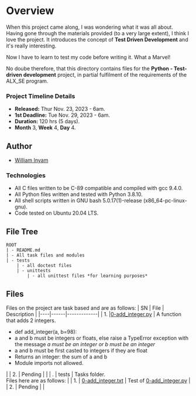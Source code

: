 # Overview #

When this project came along, I was wondering what it was all about. Having gone through the materials provided (to a very large extent), I think I love the project. It introduces the concept of **Test Driven Development** and it's really interesting.

Now I have to learn to test my code before writing it. What a Marvel!

No doube therefore, that this directory contains files for the **Python - Test-driven development** project, in partial fulfilment of the requirements of the ALX_SE program.

### Project Timeline Details ###
- **Released:** Thur Nov. 23, 2023 - 6am.
- **1st Deadline:** Tue Nov. 29, 2023 - 6am.
- **Duration:** 120 hrs (5 days).
- **Month** 3, **Week** 4, **Day** 4.

## Author ##
- [William Inyam](https://github.com/thecypherzen/)

### Technologies ##
- All C files written to be C-89 compatible and compiled with gcc 9.4.0.
- All Python files written and tested with Python 3.8.10.
- All shell scripts written in GNU bash 5.0.17(1)-release (x86_64-pc-linux-gnu).
- Code tested on Ubuntu 20.04 LTS.

## File Tree ##
	ROOT
	| - README.md
	| - All task files and modules
	| - tests
		| - all doctest files
		| - unittests
			| - all unittest files *for learning purposes*


## Files ##
Files on the project are task based and are as follows:
| SN | File | Description |
|----|------|-------------|
| 1. |[0-add_integer.py](https://github.com)  | A function that adds 2 integers. <ul><li>def add_integer(a, b=98):</li><li>a and b must be integers or floats, else raise a TypeError exception with the message <em>a must be an integer or b must be an integer</em></li><li>a and b must be first casted to integers if they are float</li><li>Returns an integer: the sum of a and b</li><li>Module imports not allowed.</li></ul> |
| 2. | Pending |        |
|  . | tests | Tasks folder. </br>Files here are as follows: |
| 1. | [0-add_integer.txt](https://github.com) | Test of [0-add_integer.py](https://github.com) |
| 2. | Pending | 	|

